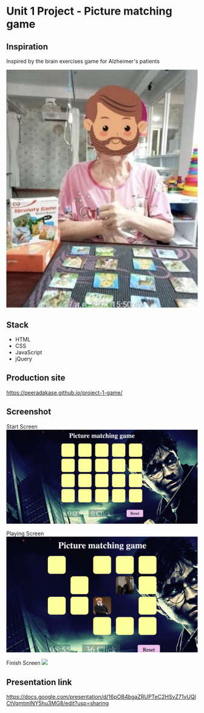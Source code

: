 # Unit 1 Project - Picture matching game

## Inspiration

Inspired by the brain exercises game for Alzheimer's patients

<img src="./img/screenshots/patient.png">

## Stack

- HTML
- CSS
- JavaScript
- jQuery

## Production site

https://peeradakase.github.io/project-1-game/

## Screenshot

Start Screen
<img src="./img/screenshots/closedcards.png">

Playing Screen
<img src="./img/screenshots/disappeared.png">

Finish Screen
<img src="./img/screenshots/finish.png">

## Presentation link

https://docs.google.com/presentation/d/16pOB4bgaZRUPTeC2HSvZ71vUQlCtVqmtmlNY5hu3MG8/edit?usp=sharing
